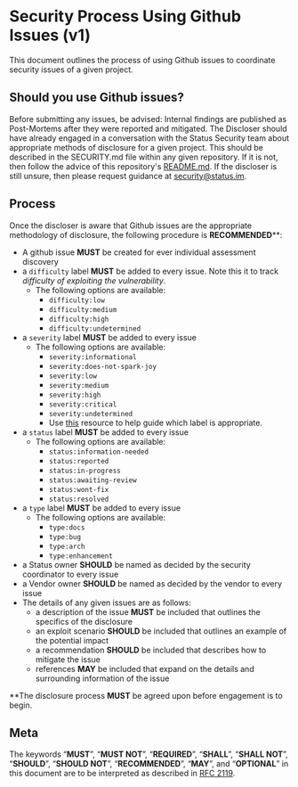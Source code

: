 # Security Process Using Github Issues (v1)
This document outlines the process of using Github issues to coordinate security issues of a given project.

## Should you use Github issues?
 Before submitting any issues, be advised: Internal findings are published as Post-Mortems after
 they were reported and mitigated. The Discloser should have already engaged in a conversation
 with the Status Security team about appropriate methods of disclosure for a given project.
 This should be described in the SECURITY.md file within any given repository.
 If it is not, then follow the advice of this repository's [README.md](../README.md).
 If the discloser is still unsure, then please request guidance at security@status.im.

## Process
Once the discloser is aware that Github issues are the appropriate methodology of disclosure, the following procedure is **RECOMMENDED****:
- A github issue **MUST** be created for ever individual assessment discovery
- a `difficulty` label **MUST** be added to every issue. Note this it to track _difficulty of exploiting the vulnerability_.
    - The following options are available:
        - `difficulty:low`
        - `difficulty:medium`
        - `difficulty:high`
        - `difficulty:undetermined`
- a `severity` label **MUST** be added to every issue
    - The following options are available:
        - `severity:informational`
        - `severity:does-not-spark-joy`
        - `severity:low`
        - `severity:medium`
        - `severity:high`
        - `severity:critical`
        - `severity:undetermined`
      - Use [this](https://www.first.org/cvss/calculator/3.0) resource to help guide which label is appropriate.
- a `status` label **MUST** be added to every issue
    - The following options are available:
        - `status:information-needed`
        - `status:reported`
        - `status:in-progress`
        - `status:awaiting-review`
        - `status:wont-fix`
        - `status:resolved`
- a `type` label **MUST** be added to every issue
    - The following options are available:
        - `type:docs`
        - `type:bug`
        - `type:arch`
        - `type:enhancement`
- a Status owner **SHOULD** be named as decided by the security coordinator to every issue
- a Vendor owner **SHOULD** be named as decided by the vendor to every issue
- The details of any given issues are as follows:
  - a description of the issue **MUST** be included that outlines the specifics of the disclosure
  - an exploit scenario **SHOULD** be included that outlines an example of the potential impact
  - a recommendation **SHOULD** be included that describes how to mitigate the issue
  - references **MAY** be included that expand on the details and surrounding information of the issue

**The disclosure process **MUST** be agreed upon before engagement is to begin.

## Meta
The keywords “**MUST**”, “**MUST NOT**”, “**REQUIRED**”, “**SHALL**”, “**SHALL NOT**”, “**SHOULD**”, “**SHOULD NOT**”, “**RECOMMENDED**”, “**MAY**”, and “**OPTIONAL**” in this document are to be interpreted as described in [RFC 2119](https://www.ietf.org/rfc/rfc2119.txt).